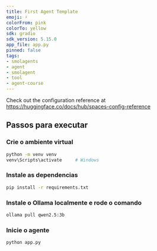 ```yaml
---
title: First Agent Template
emoji: ⚡
colorFrom: pink
colorTo: yellow
sdk: gradio
sdk_version: 5.15.0
app_file: app.py
pinned: false
tags:
- smolagents
- agent
- smolagent
- tool
- agent-course
---
```


Check out the configuration reference at https://huggingface.co/docs/hub/spaces-config-reference

## Passos para executar
### Crie o ambiente virtual

```bash
python -m venv venv
venv\Scripts\activate     # Windows
```

### Instale as dependencias

```bash
pip install -r requirements.txt
```

### Instale o Ollama localmente e rode o comando 
```bash
ollama pull qwen2.5:3b
```

### Inicie o agente
```bash
python app.py
```